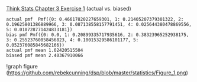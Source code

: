 [Think Stats Chapter 3 Exercise 1](http://greenteapress.com/thinkstats2/html/thinkstats2004.html#toc31) (actual vs. biased)

```
actual pmf  Pmf({0: 0.46617820227659301, 1: 0.21405207379301322, 2: 0.19625801386889966, 3: 0.087138558157791451, 4: 0.025644380478869556, 5: 0.010728771424833181})
bias pmf Pmf({0: 0.0, 1: 0.20899335717935616, 2: 0.38323965252938175, 3: 0.25523760858456823, 4: 0.10015329586101177, 5: 0.052376085845682166})
actual pmf mean 1.02420515504
biased pmf mean 2.40367910066
```
!graph figure
(https://github.com/rebekcunning/dsp/blob/master/statistics/Figure_1.png)
